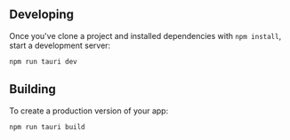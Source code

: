 ## Developing

Once you've clone a project and installed dependencies with `npm install`, start a development server:

```bash
npm run tauri dev
```

## Building

To create a production version of your app:

```bash
npm run tauri build
```